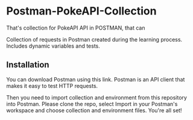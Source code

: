 # Postman-PokeAPI-Collection

That's collection for PokeAPI API in POSTMAN, that can

Collection of requests in Postman created during the learning process. Includes dynamic variables and tests.

## Installation
You can download Postman using this link. Postman is an API client that makes it easy to test HTTP requests.

Then you need to import collection and environment from this repository into Postman. Please clone the repo, select Import in your Postman's workspace and choose collection and environment files. You're all set!


